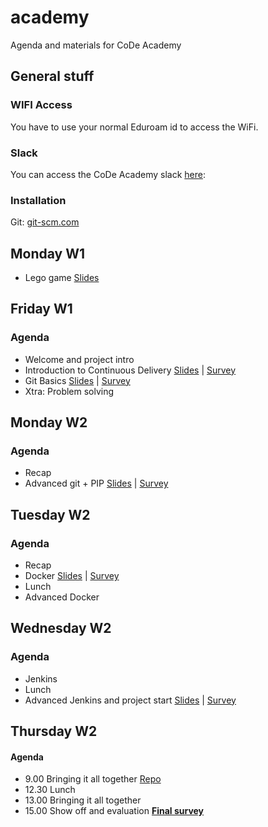 # academy
Agenda and materials for CoDe Academy

## General stuff


### WIFI Access
You have to use your normal Eduroam id to access the WiFi.

### Slack
You can access the CoDe Academy slack [here](https://join.slack.com/t/code-sdu-18/shared_invite/enQtNDE1MjUxOTA2NTMxLWRiYzg4NjU4MGIyNTg0ODJjODlmOGU1NTc1YTE2MjQxMjg3NjA3ZjE3ZmM3YWU1MTU1MjI2ZTg5ZWExNzVlN2E):

### Installation
Git: [git-scm.com](https://git-scm.com/)

## Monday W1
* Lego game [Slides](https://docs.google.com/presentation/d/e/2PACX-1vRr2arrZoS7hmeDvPRkDpmzZAKr_CTnkyemQ4q651yHGoAJ9NdPeVsIIGwS2kOyF8bZEjeIX9dBQmVc/pub?start=false&loop=false&delayms=3000)

## Friday W1
### Agenda
* Welcome and project intro
* Introduction to Continuous Delivery [Slides]() | [Survey]()
* Git Basics [Slides]() | [Survey]()
* Xtra: Problem solving



## Monday W2
### Agenda
* Recap
* Advanced git + PIP [Slides]() | [Survey]()


## Tuesday W2
### Agenda
* Recap
* Docker [Slides]() | [Survey]()
* Lunch
* Advanced Docker

## Wednesday W2
### Agenda

* Jenkins
* Lunch
* Advanced Jenkins and project start [Slides]() | [Survey]()

## Thursday W2
#### Agenda

* 9.00 Bringing it all together [Repo](https://github.com/praqma-training/ca-project)
* 12.30 Lunch
* 13.00 Bringing it all together
* 15.00 Show off and evaluation
**[Final survey]()**
